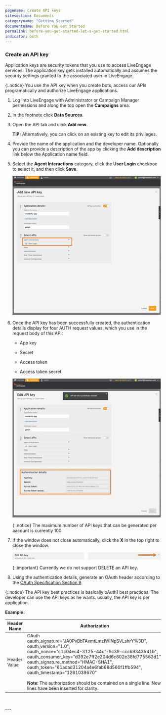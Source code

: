 ```yaml
---
pagename: Create API keys
sitesection: Documents
categoryname: "Getting Started"
documentname: Before You Get Started
permalink: before-you-get-started-let-s-get-started.html
indicator: both
---
```



### Create an API key

Application keys are security tokens that you use to access LiveEngage services. The application key gets installed automatically and assumes the security settings granted to the associated user in LiveEngage.

{:.notice}
You use the API key when you create bots, access our APIs programatically and authorize LiveEngage applications.

1. Log into LiveEngage with Administrator or Campaign Manager permissions and along the top open the **Campaigns** area.

2. In the footnote click **Data Sources**.

3. Open the API tab and click **Add new**.

   **TIP:** Alternatively, you can click on an existing key to edit its privileges.

4. Provide the name of the application and the developer name. Optionally you can provide a description of the app by clicking the **Add description** link below the Application name field.

5. Select the **Agent Interactions** category, click the **User Login** checkbox to select it, and then click **Save**.

   ![](../../../img/APIKeyCreation.png)

6. Once the API key has been successfully created, the authentication details display for four AUTH request values, which you use in the request body of this API:

   - App key

   - Secret

   - Access token

   - Access token secret

   ![](../../../img/apikeycreation1.png)
   
   {:.notice}
   The maximum number of API keys that can be generated per aacount is currently 100.

7. If the window does not close automatically, click the **X** in the top right to close the window.

   ![](../../../img/close-window.png)
   
   {:.important}
   Currently we do not support DELETE an API key.

8. Using the authentication details, generate an OAuth header according to the [OAuth Specification Section 9](https://oauth.net/core/1.0/#signing_process).

{:.notice}
The API key best practices is basically oAuth1 best practices. The developer can use the API keys as he wants. usually, the API key is per application. 

**Example:**

| **Header Name** | **Authorization** |
| --- | --- |
| Header Value | OAuth<br>oauth_signature="JA0PvBbTAxmtLmzIWINpSVLshrY%3D", <br>oauth_version="1.0",<br>oauth_nonce="c1c04ec4-3125-44cf-9c39-cccb9343541b", <br>oauth_consumer_key="d392e7ff2e204d6c802e38fd775563d1", <br>oauth_signature_method="HMAC-SHA1", <br>oauth_token="61adad31204a4e6fab68d560f1ffb594", <br>oauth_timestamp="1261039670" <br><br>**Note:** The authorization should be contained on a single line. New lines have been inserted for clarity. |

<p><br></p>
---
<p></p>

